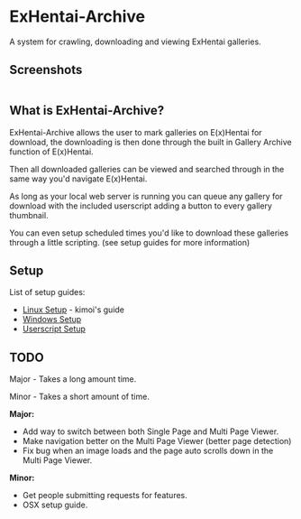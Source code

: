 ExHentai-Archive
================

A system for crawling, downloading and viewing ExHentai galleries.

Screenshots
---
<img src="https://raw.githubusercontent.com/kimoi/ExHentai-Archive/screenshots/screenshots/screenshot1.jpg" alt="" />

What is ExHentai-Archive?
---

ExHentai-Archive allows the user to mark galleries on E(x)Hentai for download, the downloading is then done through the built in Gallery Archive function of E(x)Hentai.

Then all downloaded galleries can be viewed and searched through in the same way you'd navigate E(x)Hentai.

As long as your local web server is running you can queue any gallery for download with the included userscript adding a button to every gallery thumbnail.

You can even setup scheduled times you'd like to download these galleries through a little scripting. (see setup guides for more information)

Setup
---

List of setup guides:

* [Linux Setup](https://github.com/Sn0wCrack/ExHentai-Archive/blob/master/setup/Linux-Setup.md) - kimoi's guide
* [Windows Setup](https://github.com/Sn0wCrack/ExHentai-Archive/blob/master/setup/Windows-Setup.md)
* [Userscript Setup](https://github.com/Sn0wCrack/ExHentai-Archive/blob/master/setup/Userscript-Setup.md)

TODO
---

Major - Takes a long amount time.

Minor - Takes a short amount of time.

**Major:**

* Add way to switch between both Single Page and Multi Page Viewer.
* Make navigation better on the Multi Page Viewer (better page detection)
* Fix bug when an image loads and the page auto scrolls down in the Multi Page Viewer.

**Minor:**

* Get people submitting requests for features.
* OSX setup guide.